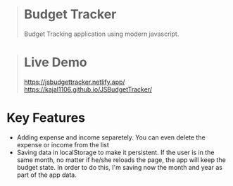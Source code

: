 
># Budget Tracker 
> Budget Tracking application using modern javascript.

># Live Demo 
>https://jsbudgettracker.netlify.app/
>https://kajal1106.github.io/JSBudgetTracker/


# Key Features

* Adding expense and income separetely. You can even delete the expense or income from the list
* Saving data in localStorage to make it persistent. If the user is in the same month, no matter if he/she reloads the page, the app will keep the budget state. In order to do this, I'm saving now the month and year as part of the app data.
